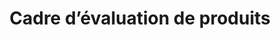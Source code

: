 ---
title: 'Cadre d’évaluation de produits '
description: >-
    Un survol de la façon dont nous évaluons les produits à différentes étapes de la livraison.
buttonText: 'En savoir plus'
buttonAria: 'Pour en savoir plus sur le cadre d’évaluation de produits.'
url: ''  
---